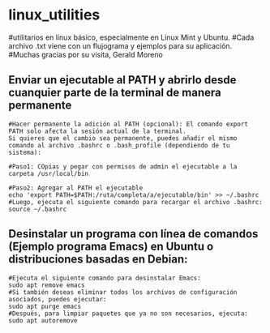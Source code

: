 # linux_utilities
#utilitarios en linux básico, especialmente en Linux Mint y Ubuntu.
#Cada archivo .txt viene con un flujograma y ejemplos para su aplicación.
#Muchas gracias por su visita, Gerald Moreno

## Enviar un ejecutable al PATH y abrirlo desde cuanquier parte de la terminal de manera permanente

```
#Hacer permanente la adición al PATH (opcional): El comando export PATH solo afecta la sesión actual de la terminal.
Si quieres que el cambio sea permanente, puedes añadir el mismo comando al archivo .bashrc o .bash_profile (dependiendo de tu sistema):

#Paso1: COpias y pegar con permisos de admin el ejecutable a la carpeta /usr/local/bin

#Paso2: Agregar al PATH el ejecutable
echo 'export PATH=$PATH:/ruta/completa/a/ejecutable/bin' >> ~/.bashrc
#Luego, ejecuta el siguiente comando para recargar el archivo .bashrc:
source ~/.bashrc
```


## Desinstalar un programa con línea de comandos (Ejemplo programa Emacs) en Ubuntu o distribuciones basadas en Debian:

```
#Ejecuta el siguiente comando para desinstalar Emacs:
sudo apt remove emacs
#Si también deseas eliminar todos los archivos de configuración asociados, puedes ejecutar:
sudo apt purge emacs
#Después, para limpiar paquetes que ya no son necesarios, ejecuta:
sudo apt autoremove
```
